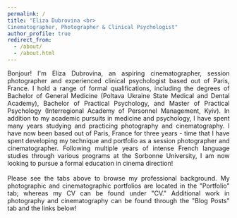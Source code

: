 ```yaml
---
permalink: /
title: "Eliza Dubrovina <br>
Cinematographer, Photographer & Clinical Psychologist"
author_profile: true
redirect_from: 
  - /about/
  - /about.html
---
```


<div style="text-align: justify;">
Bonjour! I'm Eliza Dubrovina, an aspiring cinematographer, session photographer and experienced clinical psychologist based out of Paris, France. I hold a range of formal qualifications, including the degrees of Bachelor of General Medicine (Poltava Ukraine State Medical and Dental Academy), Bachelor of Practical Psychology, and Master of Practical Psychology (Interregional Academy of Personnel Management, Kyiv). In addition to my academic pursuits in medicine and psychology, I have spent many years studying and practicing photography and cinematography. I have now been based out of Paris, France for three years - time that I have spent developing my technique and portfolio as a session photographer and cinematographer. Following multiple years of intense French language studies through various programs at the Sorbonne University, I am now looking to pursue a formal education in cinema direction! <br><br>
Please see the tabs above to browse my professional background. My photographic and cinematographic portfolios are located in the "Portfolio" tab; whereas my CV can be found under "CV." Additional work in photography and cinematography can be found through the "Blog Posts" tab and the links below!
</div>






